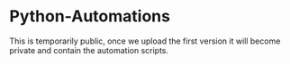 # Python-Automations
This is temporarily public, once we upload the first version it will become private and contain the automation scripts.
